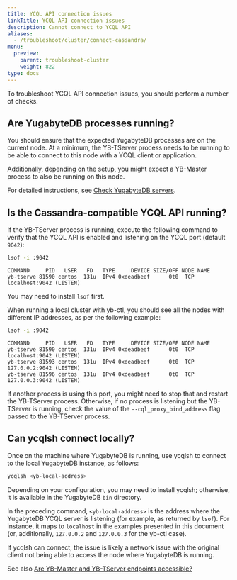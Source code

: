 ```yaml
---
title: YCQL API connection issues
linkTitle: YCQL API connection issues
description: Cannot connect to YCQL API
aliases:
  - /troubleshoot/cluster/connect-cassandra/
menu:
  preview:
    parent: troubleshoot-cluster
    weight: 822
type: docs
---
```


To troubleshoot YCQL API connection issues, you should perform a number of checks.

## Are YugabyteDB processes running?

You should ensure that the expected YugabyteDB processes are on the current node. At a minimum, the YB-TServer process needs to be running to be able to connect to this node with a YCQL client or application.

Additionally, depending on the setup, you might expect a YB-Master process to also be running on this node.

For detailed instructions, see [Check YugabyteDB servers](../../nodes/check-processes/).

## Is the Cassandra-compatible YCQL API running?

If the YB-TServer process is running, execute the following command to verify that the YCQL API is enabled and listening on the YCQL port (default `9042`):

```sh
lsof -i :9042
```

```output
COMMAND     PID   USER   FD   TYPE     DEVICE SIZE/OFF NODE NAME
yb-tserve 81590 centos  131u  IPv4 0xdeadbeef      0t0  TCP localhost:9042 (LISTEN)
```

You may need to install `lsof` first.

When running a local cluster with yb-ctl, you should see all the nodes with different IP addresses, as per the following example:

```sh
lsof -i :9042
```

```output
COMMAND     PID   USER   FD   TYPE     DEVICE SIZE/OFF NODE NAME
yb-tserve 81590 centos  131u  IPv4 0xdeadbeef      0t0  TCP localhost:9042 (LISTEN)
yb-tserve 81593 centos  131u  IPv4 0xdeadbeef      0t0  TCP 127.0.0.2:9042 (LISTEN)
yb-tserve 81596 centos  131u  IPv4 0xdeadbeef      0t0  TCP 127.0.0.3:9042 (LISTEN)
```

If another process is using this port, you might need to stop that and restart the YB-TServer process. Otherwise, if no process is listening but the YB-TServer is running, check the value of the `--cql_proxy_bind_address` flag passed to the YB-TServer process.

## Can ycqlsh connect locally?

Once on the machine where YugabyteDB is running, use ycqlsh to connect to the local YugabyteDB instance, as follows:

```sh
ycqlsh <yb-local-address>
```

Depending on your configuration, you may need to install ycqlsh; otherwise, it is available in the YugabyteDB `bin` directory.

In the preceding command, `<yb-local-address>` is the address where the YugabyteDB YCQL server is listening (for example, as returned by `lsof`). For instance, it maps to `localhost` in the examples presented in this document (or, additionally, `127.0.0.2` and `127.0.0.3` for the yb-ctl case).

If ycqlsh can connect, the issue is likely a network issue with the original client not being able to access the node where YugabyteDB is running.

See also [Are YB-Master and YB-TServer endpoints accessible?](../../nodes/check-processes#are-the-yb-master-and-yb-tserver-endpoints-accessible)
